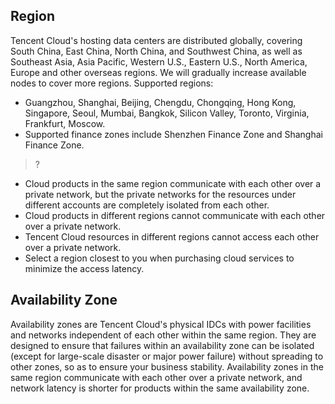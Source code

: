 ## Region
Tencent Cloud's hosting data centers are distributed globally, covering South China, East China, North China, and Southwest China, as well as Southeast Asia, Asia Pacific, Western U.S., Eastern U.S., North America, Europe and other overseas regions. We will gradually increase available nodes to cover more regions.
Supported regions:
- Guangzhou, Shanghai, Beijing, Chengdu, Chongqing, Hong Kong, Singapore, Seoul, Mumbai, Bangkok, Silicon Valley, Toronto, Virginia, Frankfurt, Moscow.
- Supported finance zones include Shenzhen Finance Zone and Shanghai Finance Zone.

>?
- Cloud products in the same region communicate with each other over a private network, but the private networks for the resources under different accounts are completely isolated from each other.
- Cloud products in different regions cannot communicate with each other over a private network.
- Tencent Cloud resources in different regions cannot access each other over a private network.
- Select a region closest to you when purchasing cloud services to minimize the access latency.

## Availability Zone
Availability zones are Tencent Cloud's physical IDCs with power facilities and networks independent of each other within the same region. They are designed to ensure that failures within an availability zone can be isolated (except for large-scale disaster or major power failure) without spreading to other zones, so as to ensure your business stability. Availability zones in the same region communicate with each other over a private network, and network latency is shorter for products within the same availability zone.

